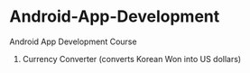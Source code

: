 # Android-App-Development
Android App Development Course

1. Currency Converter (converts Korean Won into US dollars)
